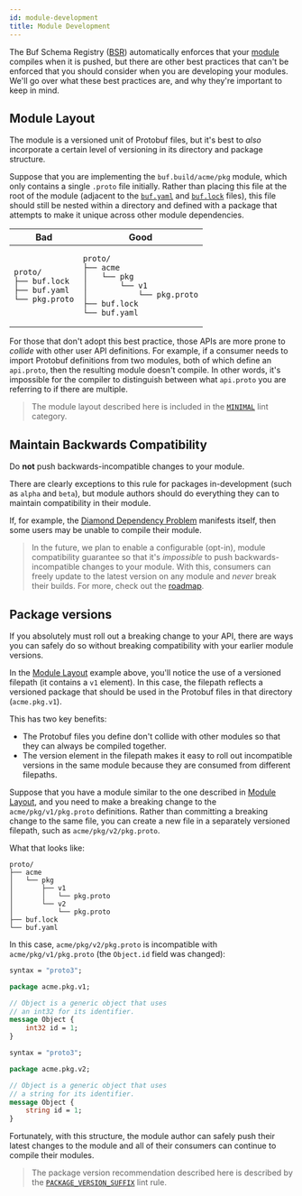 ```yaml
---
id: module-development
title: Module Development
---
```


The Buf Schema Registry ([BSR](../bsr/overview.md)) automatically enforces that your
[module](../bsr/overview.md#modules) compiles when it is pushed, but there are other best practices
that can't be enforced that you should consider when you are developing your modules. We'll go
over what these best practices are, and why they're important to keep in mind.

## Module Layout

The module is a versioned unit of Protobuf files, but it's best to *also* incorporate
a certain level of versioning in its directory and package structure.

Suppose that you are implementing the `buf.build/acme/pkg` module, which only contains a single `.proto`
file initially. Rather than placing this file at the root of the module (adjacent to the
[`buf.yaml`](../configuration/v1/buf-yaml.md) and [`buf.lock`](../configuration/v1/buf-lock.md)
files), this file should still be nested within a directory and defined with a package that attempts to make
it unique across other module dependencies.

<table>
<thead><tr><th>Bad</th><th>Good</th></tr></thead>
<tbody>
<tr><td>

```
proto/
├── buf.lock
├── buf.yaml
└── pkg.proto
```

</td><td>

```
proto/
├── acme
│   └── pkg
│       └── v1
│           └── pkg.proto
├── buf.lock
└── buf.yaml
```

</td></tr>
</tbody></table>

For those that don't adopt this best practice, those APIs are more prone to *collide* with
other user API definitions. For example, if a consumer needs to import Protobuf definitions
from two modules, both of which define an `api.proto`, then the resulting module doesn't
compile. In other words, it's impossible for the compiler to distinguish between what
`api.proto` you are referring to if there are multiple.

> The module layout described here is included in the [`MINIMAL`](../lint/rules.md#minimal) lint
> category.

## Maintain Backwards Compatibility

Do **not** push backwards-incompatible changes to your module.

There are clearly exceptions to this rule for packages in-development (such as `alpha` and `beta`),
but module authors should do everything they can to maintain compatibility in their module.

If, for example, the [Diamond Dependency Problem](https://en.wikipedia.org/wiki/Dependency_hell)
manifests itself, then some users may be unable to compile their module.

> In the future, we plan to enable a configurable (opt-in), module compatibility
> guarantee so that it's *impossible* to push backwards-incompatible changes to your
> module. With this, consumers can freely update to the latest version on any module
> and *never* break their builds. For more, check out the [roadmap](../roadmap.md).

## Package versions

If you absolutely must roll out a breaking change to your API, there are ways you can safely do
so without breaking compatibility with your earlier module versions.

In the [Module Layout](#module-layout) example above, you'll notice the use of
a versioned filepath (it contains a `v1` element). In this case, the filepath reflects
a versioned package that should be used in the Protobuf files in that directory
(`acme.pkg.v1`).

This has two key benefits:

* The Protobuf files you define don't collide with other modules so that they can always be
  compiled together.
* The version element in the filepath makes it easy to roll out incompatible versions in the
  same module because they are consumed from different filepaths.

Suppose that you have a module similar to the one described in [Module Layout](#module-layout),
and you need to make a breaking change to the `acme/pkg/v1/pkg.proto` definitions. Rather
than committing a breaking change to the same file, you can create a new file in a separately
versioned filepath, such as `acme/pkg/v2/pkg.proto`.

What that looks like:

```
proto/
├── acme
│   └── pkg
│       ├── v1
│       │   └── pkg.proto
│       └── v2
│           └── pkg.proto
├── buf.lock
└── buf.yaml
```

In this case, `acme/pkg/v2/pkg.proto` is incompatible with `acme/pkg/v1/pkg.proto` (the `Object.id` field
was changed):

```protobuf title="acme/pkg/v1/pkg.proto"
syntax = "proto3";

package acme.pkg.v1;

// Object is a generic object that uses
// an int32 for its identifier.
message Object {
    int32 id = 1;
}
```

```protobuf title="acme/pkg/v2/pkg.proto"
syntax = "proto3";

package acme.pkg.v2;

// Object is a generic object that uses
// a string for its identifier.
message Object {
    string id = 1;
}
```

Fortunately, with this structure, the module author can safely push their latest changes to the module
and all of their consumers can continue to compile their modules.

> The package version recommendation described here is described by the [`PACKAGE_VERSION_SUFFIX`](../lint/rules.md#package_version_suffix)
> lint rule.
